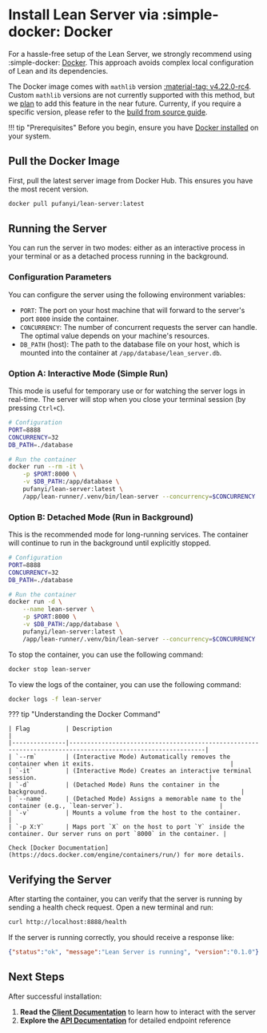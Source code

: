 # Install Lean Server via :simple-docker: Docker

For a hassle-free setup of the Lean Server, we strongly recommend using :simple-docker: [Docker](https://www.docker.com/). This approach avoids complex local configuration of Lean and its dependencies.

The Docker image comes with `mathlib` version [:material-tag: v4.22.0-rc4](https://github.com/leanprover-community/mathlib4/releases/tag/v4.22.0-rc4). Custom `mathlib` versions are not currently supported with this method, but we [plan](../dev/todos.md) to add this feature in the near future. Currenty, if you require a specific version, please refer to the [build from source guide](./source.md).

!!! tip "Prerequisites"
    Before you begin, ensure you have [Docker installed](https://docs.docker.com/engine/install/) on your system.

## Pull the Docker Image

First, pull the latest server image from Docker Hub. This ensures you have the most recent version.

```bash
docker pull pufanyi/lean-server:latest
```

## Running the Server

You can run the server in two modes: either as an interactive process in your terminal or as a detached process running in the background.

### Configuration Parameters

You can configure the server using the following environment variables:

-   `PORT`: The port on your host machine that will forward to the server's port `8000` inside the container.
-   `CONCURRENCY`: The number of concurrent requests the server can handle. The optimal value depends on your machine's resources.
-   `DB_PATH` (host): The path to the database file on your host, which is mounted into the container at `/app/database/lean_server.db`.

### Option A: Interactive Mode (Simple Run)

This mode is useful for temporary use or for watching the server logs in real-time. The server will stop when you close your terminal session (by pressing `Ctrl+C`).

```bash
# Configuration
PORT=8888
CONCURRENCY=32
DB_PATH=./database

# Run the container
docker run --rm -it \
    -p $PORT:8000 \
    -v $DB_PATH:/app/database \
    pufanyi/lean-server:latest \
    /app/lean-runner/.venv/bin/lean-server --concurrency=$CONCURRENCY
```

### Option B: Detached Mode (Run in Background)

This is the recommended mode for long-running services. The container will continue to run in the background until explicitly stopped.

```bash
# Configuration
PORT=8888
CONCURRENCY=32
DB_PATH=./database

# Run the container
docker run -d \
    --name lean-server \
    -p $PORT:8000 \
    -v $DB_PATH:/app/database \
    pufanyi/lean-server:latest \
    /app/lean-runner/.venv/bin/lean-server --concurrency=$CONCURRENCY
```

To stop the container, you can use the following command:

```bash
docker stop lean-server
```

To view the logs of the container, you can use the following command:

```bash
docker logs -f lean-server
```

??? tip "Understanding the Docker Command"

    | Flag          | Description                                                                                                |
    |---------------|------------------------------------------------------------------------------------------------------------|
    | `--rm`        | (Interactive Mode) Automatically removes the container when it exits.                                      |
    | `-it`         | (Interactive Mode) Creates an interactive terminal session.                                                |
    | `-d`          | (Detached Mode) Runs the container in the background.                                                      |
    | `--name`      | (Detached Mode) Assigns a memorable name to the container (e.g., `lean-server`).                           |
    | `-v`          | Mounts a volume from the host to the container.                                            |
    | `-p X:Y`      | Maps port `X` on the host to port `Y` inside the container. Our server runs on port `8000` in the container. |

    Check [Docker Documentation](https://docs.docker.com/engine/containers/run/) for more details.

## Verifying the Server

After starting the container, you can verify that the server is running by sending a health check request. Open a new terminal and run:

```bash
curl http://localhost:8888/health
```

If the server is running correctly, you should receive a response like:

```json
{"status":"ok", "message":"Lean Server is running", "version":"0.1.0"}
```

## Next Steps

After successful installation:

1. **Read the [Client Documentation](../client/index.md)** to learn how to interact with the server
2. **Explore the [API Documentation](../api.md)** for detailed endpoint reference
